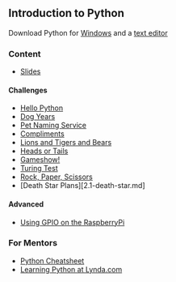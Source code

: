 ## Introduction to Python

Download Python for [Windows](https://www.python.org/downloads/windows/) and a [text editor](http://atom.io)

### Content

* [Slides](day-1.html)


#### Challenges

* [Hello Python](1.1-hello-python.md)
* [Dog Years](1.1-dog-years.md)
* [Pet Naming Service](1.2-pet-naming.md)
* [Compliments](1.2-compliments.md)
* [Lions and Tigers and Bears](1.2-lions-and-tigers-and-bears.md)
* [Heads or Tails](1.3-heads-or-tails.md)
* [Gameshow!](1.3-gameshow.md)
* [Turing Test](1.4-hello-mr-turing.md)
* [Rock, Paper, Scissors](1.4-rock-paper-scissors.md)
* [Death Star Plans][2.1-death-star.md]


#### Advanced

* [Using GPIO on the RaspberryPi](3.1-distance-sensor.md)


### For Mentors

* [Python Cheatsheet](cheatsheet.md)
* [Learning Python at Lynda.com](https://www.lynda.com/Python-tutorials/Up-Running-Python/122467-2.html)

